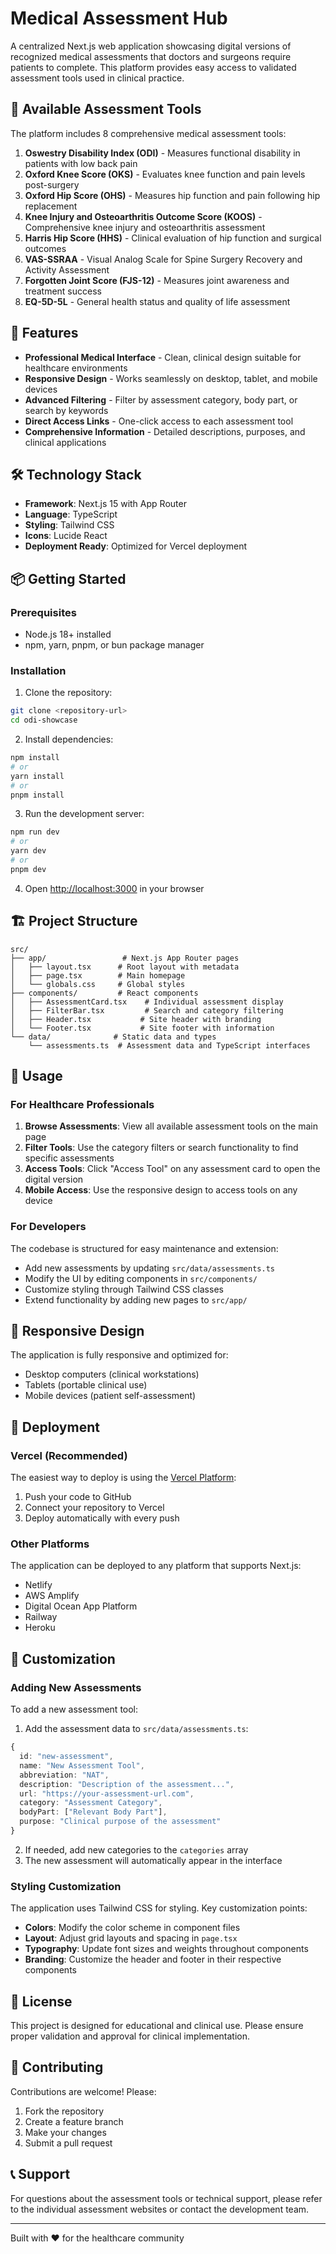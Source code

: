 # Medical Assessment Hub

A centralized Next.js web application showcasing digital versions of recognized medical assessments that doctors and surgeons require patients to complete. This platform provides easy access to validated assessment tools used in clinical practice.

## 🏥 Available Assessment Tools

The platform includes 8 comprehensive medical assessment tools:

1. **Oswestry Disability Index (ODI)** - Measures functional disability in patients with low back pain
2. **Oxford Knee Score (OKS)** - Evaluates knee function and pain levels post-surgery  
3. **Oxford Hip Score (OHS)** - Measures hip function and pain following hip replacement
4. **Knee Injury and Osteoarthritis Outcome Score (KOOS)** - Comprehensive knee injury and osteoarthritis assessment
5. **Harris Hip Score (HHS)** - Clinical evaluation of hip function and surgical outcomes
6. **VAS-SSRAA** - Visual Analog Scale for Spine Surgery Recovery and Activity Assessment
7. **Forgotten Joint Score (FJS-12)** - Measures joint awareness and treatment success
8. **EQ-5D-5L** - General health status and quality of life assessment

## 🚀 Features

- **Professional Medical Interface** - Clean, clinical design suitable for healthcare environments
- **Responsive Design** - Works seamlessly on desktop, tablet, and mobile devices
- **Advanced Filtering** - Filter by assessment category, body part, or search by keywords
- **Direct Access Links** - One-click access to each assessment tool
- **Comprehensive Information** - Detailed descriptions, purposes, and clinical applications

## 🛠️ Technology Stack

- **Framework**: Next.js 15 with App Router
- **Language**: TypeScript
- **Styling**: Tailwind CSS
- **Icons**: Lucide React
- **Deployment Ready**: Optimized for Vercel deployment

## 📦 Getting Started

### Prerequisites

- Node.js 18+ installed
- npm, yarn, pnpm, or bun package manager

### Installation

1. Clone the repository:
```bash
git clone <repository-url>
cd odi-showcase
```

2. Install dependencies:
```bash
npm install
# or
yarn install
# or
pnpm install
```

3. Run the development server:
```bash
npm run dev
# or
yarn dev
# or
pnpm dev
```

4. Open [http://localhost:3000](http://localhost:3000) in your browser

## 🏗️ Project Structure

```
src/
├── app/                 # Next.js App Router pages
│   ├── layout.tsx      # Root layout with metadata
│   ├── page.tsx        # Main homepage
│   └── globals.css     # Global styles
├── components/         # React components
│   ├── AssessmentCard.tsx    # Individual assessment display
│   ├── FilterBar.tsx         # Search and category filtering
│   ├── Header.tsx           # Site header with branding
│   └── Footer.tsx           # Site footer with information
└── data/              # Static data and types
    └── assessments.ts  # Assessment data and TypeScript interfaces
```

## 🎯 Usage

### For Healthcare Professionals

1. **Browse Assessments**: View all available assessment tools on the main page
2. **Filter Tools**: Use the category filters or search functionality to find specific assessments
3. **Access Tools**: Click "Access Tool" on any assessment card to open the digital version
4. **Mobile Access**: Use the responsive design to access tools on any device

### For Developers

The codebase is structured for easy maintenance and extension:

- Add new assessments by updating `src/data/assessments.ts`
- Modify the UI by editing components in `src/components/`
- Customize styling through Tailwind CSS classes
- Extend functionality by adding new pages to `src/app/`

## 📱 Responsive Design

The application is fully responsive and optimized for:
- Desktop computers (clinical workstations)
- Tablets (portable clinical use)
- Mobile devices (patient self-assessment)

## 🚀 Deployment

### Vercel (Recommended)

The easiest way to deploy is using the [Vercel Platform](https://vercel.com/new?utm_medium=default-template&filter=next.js&utm_source=create-next-app&utm_campaign=create-next-app-readme):

1. Push your code to GitHub
2. Connect your repository to Vercel
3. Deploy automatically with every push

### Other Platforms

The application can be deployed to any platform that supports Next.js:
- Netlify
- AWS Amplify
- Digital Ocean App Platform
- Railway
- Heroku

## 🔧 Customization

### Adding New Assessments

To add a new assessment tool:

1. Add the assessment data to `src/data/assessments.ts`:
```typescript
{
  id: "new-assessment",
  name: "New Assessment Tool",
  abbreviation: "NAT",
  description: "Description of the assessment...",
  url: "https://your-assessment-url.com",
  category: "Assessment Category",
  bodyPart: ["Relevant Body Part"],
  purpose: "Clinical purpose of the assessment"
}
```

2. If needed, add new categories to the `categories` array
3. The new assessment will automatically appear in the interface

### Styling Customization

The application uses Tailwind CSS for styling. Key customization points:

- **Colors**: Modify the color scheme in component files
- **Layout**: Adjust grid layouts and spacing in `page.tsx`
- **Typography**: Update font sizes and weights throughout components
- **Branding**: Customize the header and footer in their respective components

## 📄 License

This project is designed for educational and clinical use. Please ensure proper validation and approval for clinical implementation.

## 🤝 Contributing

Contributions are welcome! Please:

1. Fork the repository
2. Create a feature branch
3. Make your changes
4. Submit a pull request

## 📞 Support

For questions about the assessment tools or technical support, please refer to the individual assessment websites or contact the development team.

---

Built with ❤️ for the healthcare community
